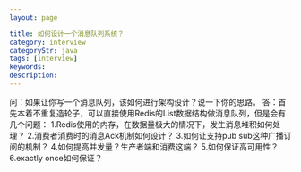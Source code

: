 ```yaml
---
layout: page

title: 如何设计一个消息队列系统？
category: interview
categoryStr: java
tags: [interview]
keywords:
description:
---
```



问：如果让你写一个消息队列，该如何进行架构设计？说一下你的思路。
答：首先本着不重复造轮子，可以直接使用Redis的List数据结构做消息队列，但是会有几个问题：
1.Redis使用的内存，在数据量极大的情况下，发生消息堆积如何处理？
2.消费者消费时的消息Ack机制如何设计？
3.如何让支持pub sub这种广播订阅的机制？
4.如何提高并发量？生产者端和消费这端？
5.如何保证高可用性？
6.exactly once如何保证？